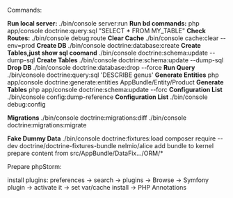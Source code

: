 
Commands:

**Run local server:**   ./bin/console server:run
**Run bd commands:**    php app/console doctrine:query:sql "SELECT * FROM MY_TABLE"
**Check Routes:**       ./bin/console debug:route
**Clear Cache**         ./bin/console cache:clear --env=prod
**Create DB**           ./bin/console doctrine:database:create
**Create Tables,just show sql coomand**       ./bin/console doctrine:schema:update --dump-sql
**Create Tables**       ./bin/console doctrine:schema:update --dump-sql
**Drop DB**             ./bin/console doctrine:database:drop --force
**Run Query**           ./bin/console doctrine:query:sql 'DESCRIBE genus'
**Generate Entities**   php app/console doctrine:generate:entities AppBundle/Entity/Product
**Generate Tables**     php app/console doctrine:schema:update --forc
**Configuration List**  ./bin/console config:dump-reference <twig>
**Configuration List**  ./bin/console debug:config

**Migrations**          ./bin/console doctrine:migrations:diff
                        ./bin/console doctrine:migrations:migrate
                        
**Fake Dummy Data**     ./bin/console doctrine:fixtures:load
                        composer require --dev doctrine/doctrine-fixtures-bundle nelmio/alice
                        add bundle to kernel
                        prepare content from src/AppBundle/DataFix.../ORM/*





Prepare phpStorm:

install plugins:
preferences -> search <Symfony> -> plugins -> Browse -> Symfony plugin -> activate it -> set var/cache
install -> PHP Annotations 